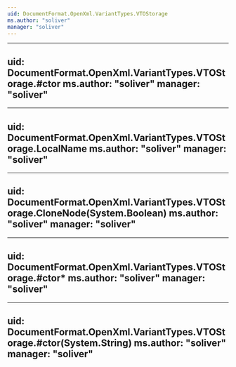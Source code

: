 ```yaml
---
uid: DocumentFormat.OpenXml.VariantTypes.VTOStorage
ms.author: "soliver"
manager: "soliver"
---
```


---
uid: DocumentFormat.OpenXml.VariantTypes.VTOStorage.#ctor
ms.author: "soliver"
manager: "soliver"
---

---
uid: DocumentFormat.OpenXml.VariantTypes.VTOStorage.LocalName
ms.author: "soliver"
manager: "soliver"
---

---
uid: DocumentFormat.OpenXml.VariantTypes.VTOStorage.CloneNode(System.Boolean)
ms.author: "soliver"
manager: "soliver"
---

---
uid: DocumentFormat.OpenXml.VariantTypes.VTOStorage.#ctor*
ms.author: "soliver"
manager: "soliver"
---

---
uid: DocumentFormat.OpenXml.VariantTypes.VTOStorage.#ctor(System.String)
ms.author: "soliver"
manager: "soliver"
---
